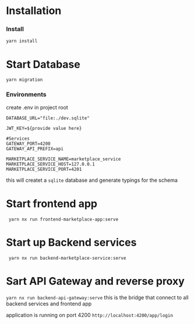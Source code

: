 # Installation
 ### Install
 ```yarn install```
 # Start Database
 ```yarn migration```
 
 
 ### Environments
 create .env in project root
 ```
 DATABASE_URL="file:./dev.sqlite"

JWT_KEY=${provide value here}

#Services
GATEWAY_PORT=4200
GATEWAY_API_PREFIX=api

MARKETPLACE_SERVICE_NAME=marketplace_service
MARKETPLACE_SERVICE_HOST=127.0.0.1
MARKETPLACE_SERVICE_PORT=4201
 ```
 
 this will createt a `sqlite` database and generate typings for the schema

# Start frontend app
``` yarn nx run frontend-marketplace-app:serve```

# Start up Backend services
``` yarn nx run backend-marketplace-service:serve```

# Sart API Gateway and reverse proxy
```yarn nx run backend-api-gateway:serve```
this is the bridge that connect to all backend services and frontend app

application is running on port 4200
```http://localhost:4200/app/login```



